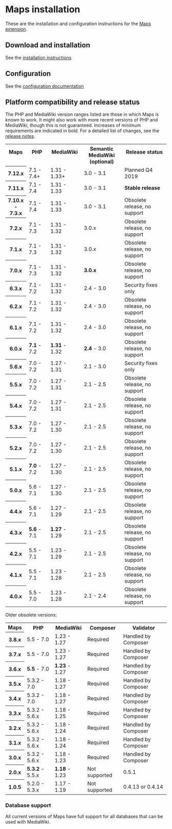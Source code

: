 # Maps installation

These are the installation and configuration instructions for the [Maps extension](README.md).

## Download and installation

See the [installation instructions](https://www.semantic-mediawiki.org/wiki/Maps/Installation)

## Configuration

See the [configuration documentation](https://www.semantic-mediawiki.org/wiki/Maps/Configuration)

## Platform compatibility and release status

The PHP and MediaWiki version ranges listed are those in which Maps is known to work. It might also
work with more recent versions of PHP and MediaWiki, though this is not guaranteed. Increases of
minimum requirements are indicated in bold. For a detailed list of changes, see the [release notes](RELEASE-NOTES.md).

<table>
	<tr>
		<th>Maps<br>&nbsp;</th>
		<th>PHP<br>&nbsp;</th>
		<th>MediaWiki<br>&nbsp;</th>
		<th>Semantic MediaWiki<br>(optional)</th>
		<th>Release status<br>&nbsp;</th>
	</tr>
	<tr>
		<th>7.12.x</th>
		<td>7.1 - 7.4+</td>
		<td>1.31 - 1.33+</td>
		<td>3.0 - 3.1</td>
		<td>Planned Q4 2019</td>
	</tr>
	<tr>
		<th>7.11.x</th>
		<td>7.1 - 7.4</td>
		<td>1.31 - 1.33</td>
		<td>3.0 - 3.1</td>
		<td><strong>Stable release</strong></td>
	</tr>
	<tr>
		<th>7.10.x<br>-<br>7.3.x</th>
		<td>7.1 - 7.4</td>
		<td>1.31 - 1.33</td>
		<td>3.0 - 3.1</td>
		<td>Obsolete release, no support</td>
	</tr>
	<tr>
		<th>7.2.x</th>
		<td>7.1 - 7.3</td>
		<td>1.31 - 1.32</td>
		<td>3.0.x</td>
		<td>Obsolete release, no support</td>
	</tr>
	<tr>
		<th>7.1.x</th>
		<td>7.1 - 7.3</td>
		<td>1.31 - 1.32</td>
		<td>3.0.x</td>
		<td>Obsolete release, no support</td>
	</tr>
	<tr>
		<th>7.0.x</th>
		<td>7.1 - 7.3</td>
		<td>1.31 - 1.32</td>
		<td><strong>3.0.x</strong></td>
		<td>Obsolete release, no support</td>
	</tr>
	<tr>
		<th>6.3.x</th>
		<td>7.1 - 7.2</td>
		<td>1.31 - 1.32</td>
		<td>2.4 - 3.0</td>
		<td>Security fixes only</td>
	</tr>
	<tr>
		<th>6.2.x</th>
		<td>7.1 - 7.2</td>
		<td>1.31 - 1.32</td>
		<td>2.4 - 3.0</td>
		<td>Obsolete release, no support</td>
	</tr>
	<tr>
		<th>6.1.x</th>
		<td>7.1 - 7.2</td>
		<td>1.31 - 1.32</td>
		<td>2.4 - 3.0</td>
		<td>Obsolete release, no support</td>
	</tr>
	<tr>
		<th>6.0.x</th>
		<td><strong>7.1</strong> - 7.2</td>
		<td><strong>1.31</strong> - 1.32</td>
		<td><strong>2.4</strong> - 3.0</td>
		<td>Obsolete release, no support</td>
	</tr>
	<tr>
		<th>5.6.x</th>
		<td>7.0 - 7.2</td>
		<td>1.27 - 1.31</td>
		<td>2.1 - 3.0</td>
		<td>Security fixes only</td>
	</tr>
	<tr>
		<th>5.5.x</th>
		<td>7.0 - 7.2</td>
		<td>1.27 - 1.31</td>
		<td>2.1 - 2.5</td>
		<td>Obsolete release, no support</td>
	</tr>
	<tr>
		<th>5.4.x</th>
		<td>7.0 - 7.2</td>
		<td>1.27 - 1.31</td>
		<td>2.1 - 2.5</td>
		<td>Obsolete release, no support</td>
	</tr>
	<tr>
		<th>5.3.x</th>
		<td>7.0 - 7.2</td>
		<td>1.27 - 1.30</td>
		<td>2.1 - 2.5</td>
		<td>Obsolete release, no support</td>
	</tr>
	<tr>
		<th>5.2.x</th>
		<td>7.0 - 7.2</td>
		<td>1.27 - 1.30</td>
		<td>2.1 - 2.5</td>
		<td>Obsolete release, no support</td>
	</tr>
	<tr>
		<th>5.1.x</th>
		<td><strong>7.0</strong> - 7.2</td>
		<td>1.27 - 1.30</td>
		<td>2.1 - 2.5</td>
		<td>Obsolete release, no support</td>
	</tr>
	<tr>
		<th>5.0.x</th>
		<td>5.6 - 7.1</td>
		<td>1.27 - 1.30</td>
		<td>2.1 - 2.5</td>
		<td>Obsolete release, no support</td>
	</tr>
	<tr>
		<th>4.4.x</th>
		<td>5.6 - 7.1</td>
		<td>1.27 - 1.29</td>
		<td>2.1 - 2.5</td>
		<td>Obsolete release, no support</td>
	</tr>
	<tr>
		<th>4.3.x</th>
		<td><strong>5.6</strong> - 7.1</td>
		<td><strong>1.27</strong> - 1.29</td>
		<td>2.1 - 2.5</td>
		<td>Obsolete release, no support</td>
	</tr>
	<tr>
		<th>4.2.x</th>
		<td>5.5 - 7.1</td>
		<td>1.23 - 1.29</td>
		<td>2.1 - 2.5</td>
		<td>Obsolete release, no support</td>
	</tr>
	<tr>
		<th>4.1.x</th>
		<td>5.5 - 7.1</td>
		<td>1.23 - 1.28</td>
		<td>2.1 - 2.5</td>
		<td>Obsolete release, no support</td>
	</tr>
	<tr>
		<th>4.0.x</th>
		<td>5.5 - 7.0</td>
		<td>1.23 - 1.28</td>
		<td>2.1 - 2.4</td>
		<td>Obsolete release, no support</td>
	</tr>
</table>

Older obsolete versions:

<table>
	<tr>
		<th>Maps</th>
		<th>PHP</th>
		<th>MediaWiki</th>
		<th>Composer</th>
		<th>Validator</th>
	</tr>
		<tr>
		<th>3.8.x</th>
		<td>5.5 - 7.0</td>
		<td>1.23 - 1.27</td>
		<td>Required</td>
		<td>Handled by Composer</td>
	</tr>
	<tr>
		<th>3.7.x</th>
		<td>5.5 - 7.0</td>
		<td>1.23 - 1.27</td>
		<td>Required</td>
		<td>Handled by Composer</td>
	</tr>
	<tr>
		<th>3.6.x</th>
		<td><strong>5.5</strong> - 7.0</td>
		<td><strong>1.23</strong> - 1.27</td>
		<td>Required</td>
		<td>Handled by Composer</td>
	</tr>
	<tr>
		<th>3.5.x</th>
		<td>5.3.2 - 7.0</td>
		<td>1.18 - 1.27</td>
		<td>Required</td>
		<td>Handled by Composer</td>
	</tr>
	<tr>
		<th>3.4.x</th>
		<td>5.3.2 - 7.0</td>
		<td>1.18 - 1.27</td>
		<td>Required</td>
		<td>Handled by Composer</td>
	</tr>
	<tr>
		<th>3.3.x</th>
		<td>5.3.2 - 5.6.x</td>
		<td>1.18 - 1.25</td>
		<td>Required</td>
		<td>Handled by Composer</td>
	</tr>
	<tr>
		<th>3.2.x</th>
		<td>5.3.2 - 5.6.x</td>
		<td>1.18 - 1.24</td>
		<td>Required</td>
		<td>Handled by Composer</td>
	</tr>
	<tr>
		<th>3.1.x</th>
		<td>5.3.2 - 5.6.x</td>
		<td>1.18 - 1.24</td>
		<td>Required</td>
		<td>Handled by Composer</td>
	</tr>
	<tr>
		<th>3.0.x</th>
		<td>5.3.2 - 5.6.x</td>
		<td>1.18 - 1.23</td>
		<td>Required</td>
		<td>Handled by Composer</td>
	</tr>
	<tr>
		<th>2.0.x</th>
		<td><strong>5.3.2</strong> - 5.5.x</td>
		<td><strong>1.18</strong> - 1.23</td>
		<td>Not supported</td>
		<td>0.5.1</td>
	</tr>
	<tr>
		<th>1.0.5</th>
		<td>5.2.0 - 5.3.x</td>
		<td>1.17 - 1.19</td>
		<td>Not supported</td>
		<td>0.4.13 or 0.4.14</td>
	</tr>
</table>

### Database support

All current versions of Maps have full support for all databases that can be used with MediaWiki.
